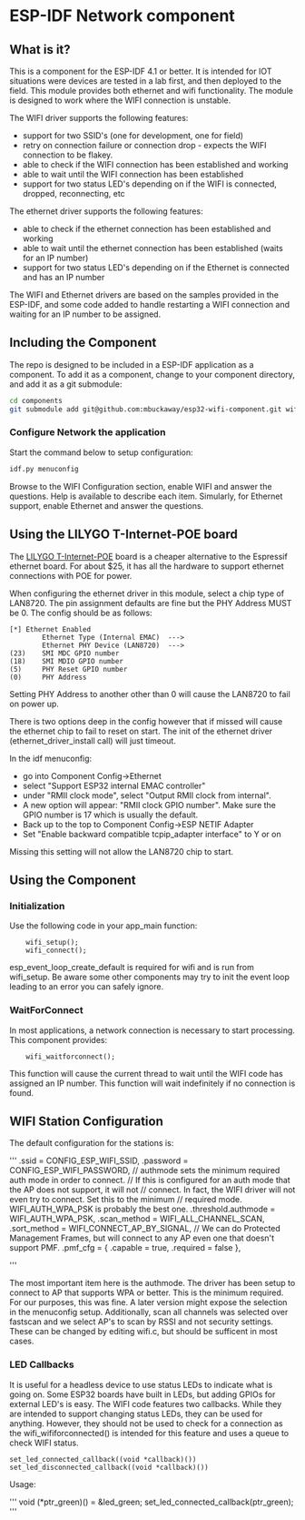 # ESP-IDF Network component

## What is it?

This is a component for the ESP-IDF 4.1 or better.  It is intended for IOT situations were devices are tested in a lab first, and then deployed to the field. This module provides both
ethernet and wifi functionality. The module is designed to work where the WIFI connection is unstable.

The WIFI driver supports the following features:

* support for two SSID's (one for development, one for field)
* retry on connection failure or connection drop - expects the WIFI connection to be flakey.
* able to check if the WIFI connection has been established and working
* able to wait until the WIFI connection has been established
* support for two status LED's depending on if the WIFI is connected, dropped, reconnecting, etc

The ethernet driver supports the following features:

* able to check if the ethernet connection has been established and working
* able to wait until the ethernet connection has been established (waits for an IP number)
* support for two status LED's depending on if the Ethernet is connected and has an IP number

The WIFI and Ethernet drivers are based on the samples provided in the ESP-IDF, and some code added to handle restarting a WIFI connection and waiting for an IP number to be assigned.

## Including the Component

The repo is designed to be included in a ESP-IDF application as a component. To add it as a component, change to your component directory, and add it as a git submodule:

```bash
cd components
git submodule add git@github.com:mbuckaway/esp32-wifi-component.git wifi
```

### Configure Network the application

Start the command below to setup configuration:

```bash
idf.py menuconfig
```

Browse to the WIFI Configuration section, enable WIFI and answer the questions. Help is available to describe each item. Simularly, for Ethernet support, 
enable Ethernet and answer the questions.

## Using the LILYGO T-Internet-POE board

The [LILYGO T-Internet-POE](https://www.aliexpress.com/item/4001122992446.html) board is a cheaper alternative to the Espressif ethernet board. For about $25, it has all the hardware to support ethernet connections with POE for power.

When configuring the ethernet driver in this module, select a chip type of LAN8720. The pin assignment defaults are fine but the PHY Address MUST be 0. The config should be as follows:

```
[*] Ethernet Enabled
        Ethernet Type (Internal EMAC)  --->
        Ethernet PHY Device (LAN8720)  --->
(23)    SMI MDC GPIO number
(18)    SMI MDIO GPIO number
(5)     PHY Reset GPIO number
(0)     PHY Address
```

Setting PHY Address to another other than 0 will cause the LAN8720 to fail on power up.

There is two options deep in the config however that if missed will cause the ethernet chip to fail to reset on start. The init of the ethernet driver (ethernet_driver_install call) will just timeout.

In the idf menuconfig:

* go into Component Config->Ethernet
* select "Support ESP32 internal EMAC controller"
* under "RMII clock mode", select "Output RMII clock from internal".
* A new option will appear: "RMII clock GPIO number". Make sure the GPIO number is 17 which is usually the default.
* Back up to the top to Component Config->ESP NETIF Adapter
* Set "Enable backward compatible tcpip_adapter interface" to Y or on

Missing this setting will not allow the LAN8720 chip to start.

## Using the Component

### Initialization

Use the following code in your app_main function:

```
    wifi_setup();
    wifi_connect();
```

esp_event_loop_create_default is required for wifi and is run from wifi_setup. Be aware some other components may try to init the event loop leading to an error you can safely ignore.

### WaitForConnect

In most applications, a network connection is necessary to start processing. This component provides:

```
    wifi_waitforconnect();
```

This function will cause the current thread to wait until the WIFI code has assigned an IP number. This function will wait indefinitely if no connection is found. 

## WIFI Station Configuration


The default configuration for the stations is:

'''
            .ssid = CONFIG_ESP_WIFI_SSID,
            .password = CONFIG_ESP_WIFI_PASSWORD,
            // authmode sets the minimum required auth mode in order to connect.
            // If this is configured for an auth mode that the AP does not support, it will not
            // connect. In fact, the WIFI driver will not even try to connect. Set this to the minimum
            // required mode. WIFI_AUTH_WPA_PSK is probably the best one.
    	    .threshold.authmode = WIFI_AUTH_WPA_PSK,
            .scan_method = WIFI_ALL_CHANNEL_SCAN,
            .sort_method = WIFI_CONNECT_AP_BY_SIGNAL,
            // We can do Protected Management Frames, but will connect to any AP even one that doesn't support PMF.
            .pmf_cfg = {
                .capable = true,
                .required = false
            },

'''

The most important item here is the authmode. The driver has been setup to connect to AP that supports WPA or better. This is the minimum required. For our purposes, this was fine. A later version might expose the selection in the menuconfig setup. Additionally, scan all channels was selected over fastscan and we select AP's to scan by RSSI and not security settings. These can be changed by editing wifi.c, but should be sufficent in most cases.

### LED Callbacks

It is useful for a headless device to use status LEDs to indicate what is going on. Some ESP32 boards have built in LEDs, but adding GPIOs for external LED's is easy. The WIFI code features two callbacks. While they are intended to support changing status LEDs, they can be used for anything. However, they should not be used to check for a connection as the wifi_wififorconnected() is intended for this feature and uses a queue to check WIFI status.

```
set_led_connected_callback((void *callback)())
set_led_disconnected_callback((void *callback)())
```

Usage:

'''
void (*ptr_green)() = &led_green;
set_led_connected_callback(ptr_green);
'''
